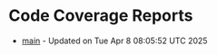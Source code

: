 # Code Coverage Reports
- [main](branches/main/index.html) - Updated on Tue Apr  8 08:05:52 UTC 2025
